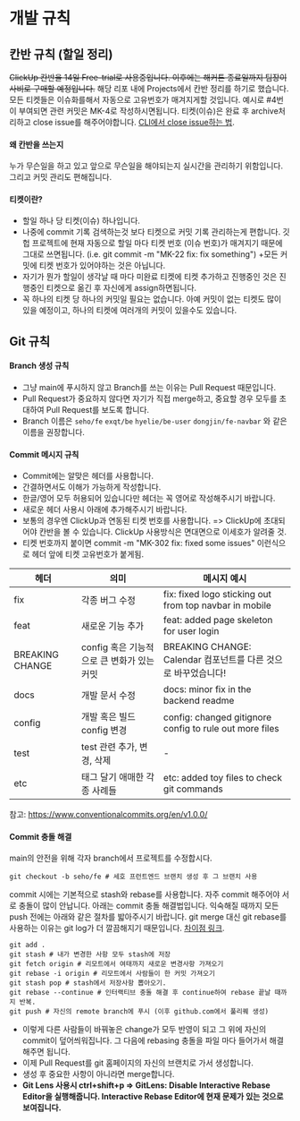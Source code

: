 # 개발 규칙
## 칸반 규칙 (할일 정리)
~~ClickUp 칸반을 14일 Free-trial로 사용중입니다. 이후에는 해커톤 종료일까지 팀장이 사비로 구매할 예정입니다.~~
해당 리포 내에 Projects에서 칸반 정리를 하기로 했습니다. 모든 티켓들은 이슈화를해서 자동으로 고유번호가 매겨지게할 것입니다. 예시로 #4번이 부여되면 관련 커밋은
MK-4로 작성하시면됩니다. 티켓(이슈)은 완료 후 archive처리하고 close issue를 해주어야합니다. [CLI에서 close issue하는 법](https://stackoverflow.com/questions/1687262/link-to-the-issue-number-on-github-within-a-commit-message).
#### 왜 칸반을 쓰는지
누가 무슨일을 하고 있고 앞으로 무슨일을 해야되는지 실시간을 관리하기 위함입니다. 그리고 커밋 관리도 편해집니다.
#### 티켓이란?
- 할일 하나 당 티켓(이슈) 하나입니다.
- 나중에 commit 기록 검색하는것 보다 티켓으로 커밋 기록 관리하는게 편합니다. 깃헙 프로젝트에 현재 자동으로 할일 마다 티켓 번호 (이슈 번호)가 매겨지기 때문에 그대로 쓰면됩니다. (i.e. git commit -m "MK-22 fix: fix something") +모든 커밋에 티켓 번호가 있어야하는 것은 아닙니다.
- 자기가 뭔가 할일이 생각날 때 마다 미완료 티켓에 티켓 추가하고 진행중인 것은 진행중인 티켓으로
옮긴 후 자신에게 assign하면됩니다.
- 꼭 하나의 티켓 당 하나의 커밋일 필요는 없습니다. 아예 커밋이 없는 티켓도 많이 있을 예정이고, 하나의 티켓에 여러개의 커밋이 있을수도 있습니다.

## Git 규칙
#### Branch 생성 규칙
- 그냥 main에 푸시하지 않고 Branch를 쓰는 이유는 Pull Request 때문입니다.
- Pull Request가 중요하지 않다면 자기가 직접 merge하고, 중요할 경우 모두를 초대하여 Pull Request를 보도록 합니다.
- Branch 이름은 `seho/fe` `exqt/be` `hyelie/be-user` `dongjin/fe-navbar` 와 같은 이름을 권장합니다.
#### Commit 메시지 규칙
- Commit에는 알맞은 헤더를 사용합니다. 
- 간결하면서도 이해가 가능하게 작성합니다.
- 한글/영어 모두 허용되어 있습니다만 헤더는 꼭 영어로 작성해주시기 바랍니다.
- 새로운 헤더 사용시 아래에 추가해주시기 바랍니다.
- 보통의 경우엔 ClickUp과 연동된 티켓 번호를 사용합니다. => ClickUp에 초대되어야 칸반을 볼 수 있습니다. ClickUp 사용방식은 면대면으로 이세호가 알려줄 것.
- 티켓 번호까지 붙이면 commit -m "MK-302 fix: fixed some issues" 이런식으로 헤더 앞에 티켓 고유번호가 붙게됨.


| 헤더  | 의미  | 메시지 예시 |
|---|---|---|
| fix  | 각종 버그 수정  | fix: fixed logo sticking out from top navbar in mobile |
| feat | 새로운 기능 추가  | feat: added page skeleton for user login |
| BREAKING CHANGE  | config 혹은 기능적으로 큰 변화가 있는 커밋 | BREAKING CHANGE: Calendar 컴포넌트를 다른 것으로 바꾸었습니다!|
| docs  | 개발 문서 수정  | docs: minor fix in the backend readme |
| config  | 개발 혹은 빌드 config 변경 | config: changed gitignore config to rule out more files|
| test | test 관련 추가, 변경, 삭제 | - |
| etc | 태그 달기 애매한 각종 사례들 | etc: added toy files to check git commands |

참고: https://www.conventionalcommits.org/en/v1.0.0/

#### Commit 충돌 해결
main의 안전을 위해 각자 branch에서 프로젝트를 수정합시다.
```
git checkout -b seho/fe # 세호 프런트엔드 브랜치 생성 후 그 브랜치 사용
```
commit 시에는 기본적으로 stash와 rebase를 사용합니다. 자주 commit 해주어야 서로 충돌이 많이 안납니다.
아래는 commit 충돌 해결법입니다. 익숙해질 때까지 모든 push 전에는 아래와 같은 절차를 밟아주시기 바랍니다.
git merge 대신 git rebase를 사용하는 이유는 git log가 더 깔끔해지기 때문입니다. [차이점 링크](https://stackoverflow.com/questions/804115/when-do-you-use-git-rebase-instead-of-git-merge).
```
git add .
git stash # 내가 변경한 사항 모두 stash에 저장
git fetch origin # 리모트에서 여태까지 새로운 변경사항 가져오기
git rebase -i origin # 리모트에서 사람들이 한 커밋 가져오기
git stash pop # stash에서 저장사항 뽑아오기.
git rebase --continue # 인터랙티브 충돌 해결 후 continue하여 rebase 끝날 때까지 반복.
git push # 자신의 remote branch에 푸시 (이후 github.com에서 풀리퀘 생성)
```
- 이렇게 다른 사람들이 바꿔놓은 change가 모두 반영이 되고 그 위에 자신의 commit이 덮어씌워집니다. 그 다음에 rebasing 충돌을 파일 마다 들어가서 해결해주면 됩니다.
- 이제 Pull Request를 git 홈페이지의 자신의 브랜치로 가서 생성합니다. 
- 생성 후 중요한 사항이 아니라면 merge합니다.
- **Git Lens 사용시 ctrl+shift+p => GitLens: Disable Interactive Rebase Editor을 실행해줍니다. Interactive Rebase Editor에 현재 문제가 있는 것으로 보여집니다.**

